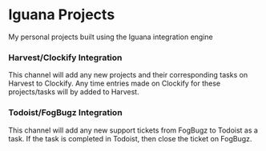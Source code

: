 # Iguana Projects

My personal projects built using the Iguana integration engine

### Harvest/Clockify Integration

This channel will add any new projects and their corresponding tasks on Harvest to Clockify. Any time entries made on Clockify for these projects/tasks will by added to Harvest.

### Todoist/FogBugz Integration

This channel will add any new support tickets from FogBugz to Todoist as a task. If the task is completed in Todoist, then close the ticket on FogBugz.
